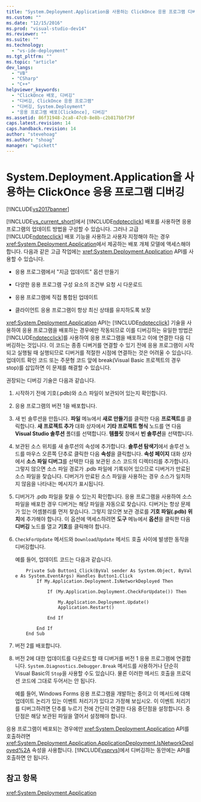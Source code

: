 ```yaml
---
title: "System.Deployment.Application을 사용하는 ClickOnce 응용 프로그램 디버깅 | Microsoft Docs"
ms.custom: ""
ms.date: "12/15/2016"
ms.prod: "visual-studio-dev14"
ms.reviewer: ""
ms.suite: ""
ms.technology: 
  - "vs-ide-deployment"
ms.tgt_pltfrm: ""
ms.topic: "article"
dev_langs: 
  - "VB"
  - "CSharp"
  - "C++"
helpviewer_keywords: 
  - "ClickOnce 배포, 디버깅"
  - "디버깅, ClickOnce 응용 프로그램"
  - "디버깅, System.Deployment"
  - "응용 프로그램 배포[ClickOnce], 디버깅"
ms.assetid: 86f31948-2ca8-47c0-8e8b-c2b817bbf79f
caps.latest.revision: 14
caps.handback.revision: 14
author: "stevehoag"
ms.author: "shoag"
manager: "wpickett"
---
```

# System.Deployment.Application을 사용하는 ClickOnce 응용 프로그램 디버깅
[!INCLUDE[vs2017banner](../code-quality/includes/vs2017banner.md)]

[!INCLUDE[vs_current_short](../code-quality/includes/vs_current_short_md.md)]에서 [!INCLUDE[ndptecclick](../deployment/includes/ndptecclick_md.md)] 배포를 사용하면 응용 프로그램의 업데이트 방법을 구성할 수 있습니다.  그러나 고급 [!INCLUDE[ndptecclick](../deployment/includes/ndptecclick_md.md)] 배포 기능을 사용하고 사용자 지정해야 하는 경우 <xref:System.Deployment.Application>에서 제공하는 배포 개체 모델에 액세스해야 합니다.  다음과 같은 고급 작업에는 <xref:System.Deployment.Application> API를 사용할 수 있습니다.  
  
-   응용 프로그램에서 "지금 업데이트" 옵션 만들기  
  
-   다양한 응용 프로그램 구성 요소의 조건부 요청 시 다운로드  
  
-   응용 프로그램에 직접 통합된 업데이트  
  
-   클라이언트 응용 프로그램이 항상 최신 상태를 유지하도록 보장  
  
 <xref:System.Deployment.Application> API는 [!INCLUDE[ndptecclick](../deployment/includes/ndptecclick_md.md)] 기술을 사용하여 응용 프로그램을 배포하는 경우에만 작동되므로 이를 디버깅하는 유일한 방법은 [!INCLUDE[ndptecclick](../deployment/includes/ndptecclick_md.md)]를 사용하여 응용 프로그램을 배포하고 이에 연결한 다음 디버깅하는 것입니다.  이 코드는 종종 디버거를 연결할 수 있기 전에 응용 프로그램이 시작되고 실행될 때 실행되므로 디버거를 적절한 시점에 연결하는 것은 어려울 수 있습니다.  업데이트 확인 코드 또는 주문형 코드 앞에 break\(Visual Basic 프로젝트의 경우 stop\)를 삽입하면 이 문제를 해결할 수 있습니다.  
  
 권장되는 디버깅 기술은 다음과 같습니다.  
  
1.  시작하기 전에 기호\(.pdb\)와 소스 파일이 보관되어 있는지 확인합니다.  
  
2.  응용 프로그램의 버전 1을 배포합니다.  
  
3.  새 빈 솔루션을 만듭니다.  **파일** 메뉴에서 **새로 만들기**를 클릭한 다음 **프로젝트**를 클릭합니다.  **새 프로젝트 추가** 대화 상자에서 **기타 프로젝트 형식** 노드를 연 다음 **Visual Studio 솔루션** 폴더를 선택합니다.  **템플릿** 창에서 **빈 솔루션**을 선택합니다.  
  
4.  보관된 소스 위치를 새 솔루션의 속성에 추가합니다.  **솔루션 탐색기**에서 솔루션 노드를 마우스 오른쪽 단추로 클릭한 다음 **속성**을 클릭합니다.  **속성 페이지** 대화 상자에서 **소스 파일 디버그**를 선택한 다음 보관된 소스 코드의 디렉터리를 추가합니다.  그렇지 않으면 소스 파일 경로가 .pdb 파일에 기록되어 있으므로 디버거가 만료된 소스 파일을 찾습니다.  디버거가 만료된 소스 파일을 사용하는 경우 소스가 일치하지 않음을 나타내는 메시지가 표시됩니다.  
  
5.  디버거가 .pdb 파일을 찾을 수 있는지 확인합니다.  응용 프로그램을 사용하여 소스 파일을 배포한 경우 디버거는 해당 파일을 자동으로 찾습니다.  디버거는 항상 문제가 있는 어셈블리를 먼저 찾습니다.  그렇지 않으면 보관 경로를 **기호 파일\(.pdb\) 위치**에 추가해야 합니다. 이 옵션에 액세스하려면 **도구** 메뉴에서 **옵션**을 클릭한 다음 **디버깅** 노드를 열고 **기호**를 클릭해야 합니다.  
  
6.  `CheckForUpdate` 메서드와 `Download`\/`Update` 메서드 호출 사이에 발생한 동작을 디버깅합니다.  
  
     예를 들어, 업데이트 코드는 다음과 같습니다.  
  
    ```  
        Private Sub Button1_Click(ByVal sender As System.Object, ByVal e As System.EventArgs) Handles Button1.Click  
            If My.Application.Deployment.IsNetworkDeployed Then  
  
                If (My.Application.Deployment.CheckForUpdate()) Then  
  
                    My.Application.Deployment.Update()  
                    Application.Restart()  
  
                End If  
  
            End If  
        End Sub  
    ```  
  
7.  버전 2를 배포합니다.  
  
8.  버전 2에 대한 업데이트를 다운로드할 때 디버거를 버전 1 응용 프로그램에 연결합니다.  `System.Diagnostics.Debugger.Break` 메서드를 사용하거나 단순히 Visual Basic의 `Stop`을 사용할 수도 있습니다.  물론 이러한 메서드 호출을 프로덕션 코드에 그대로 두어서는 안 됩니다.  
  
     예를 들어, Windows Forms 응용 프로그램을 개발하는 중이고 이 메서드에 대해 업데이트 논리가 있는 이벤트 처리기가 있다고 가정해 보십시오.  이 이벤트 처리기를 디버그하려면 단추를 누르기 전에 간단히 연결한 다음 중단점을 설정합니다. 중단점은 해당 보관된 파일을 열어서 설정해야 합니다.  
  
 응용 프로그램이 배포되는 경우에만 <xref:System.Deployment.Application> API를 호출하려면 <xref:System.Deployment.Application.ApplicationDeployment.IsNetworkDeployed%2A> 속성을 사용합니다. [!INCLUDE[vsprvs](../code-quality/includes/vsprvs_md.md)]에서 디버깅하는 동안에는 API를 호출하면 안 됩니다.  
  
## 참고 항목  
 <xref:System.Deployment.Application>